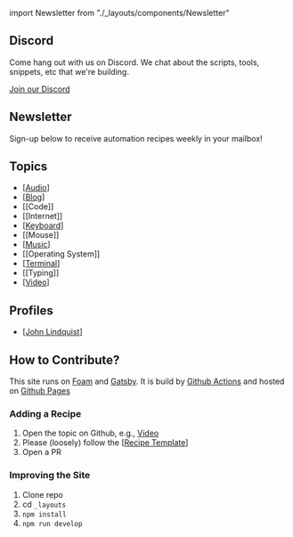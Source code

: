 import Newsletter from "./\_layouts/components/Newsletter"

## Discord

Come hang out with us on Discord. We chat about the scripts, tools, snippets, etc that we're building.

[Join our Discord](https://discord.gg/ma8Dq4)

## Newsletter

Sign-up below to receive automation recipes weekly in your mailbox!
<Newsletter/>

## Topics

- [[Audio]]
- [[Blog]]
- [[Code]]
- [[Internet]]
- [[Keyboard]]
- [[Mouse]]
- [[Music]]
- [[Operating System]]
- [[Terminal]]
- [[Typing]]
- [[Video]]

## Profiles

- [[John Lindquist]]

## How to Contribute?

This site runs on [Foam](https://github.com/foambubble/foam) and [Gatsby](https://www.gatsbyjs.org/). It is build by [Github Actions](https://github.com/features/actions) and hosted on [Github Pages](https://pages.github.com/)

### Adding a Recipe

1. Open the topic on Github, e.g., [Video](https://github.com/johnlindquist/automatoes.com/blob/master/blog.md)
2. Please (loosely) follow the [[Recipe Template]]
3. Open a PR

### Improving the Site

1. Clone repo
2. cd `_layouts`
3. `npm install`
4. `npm run develop`


[//begin]: # "Autogenerated link references for markdown compatibility"
[Audio]: audio "Audio"
[Blog]: blog "Blog"
[Keyboard]: keyboard "Keyboard"
[Music]: music "Music"
[Terminal]: terminal "Terminal"
[Video]: video "Video"
[John Lindquist]: john-lindquist "John Lindquist"
[Recipe Template]: recipe-template "Recipe Template"
[//end]: # "Autogenerated link references"
